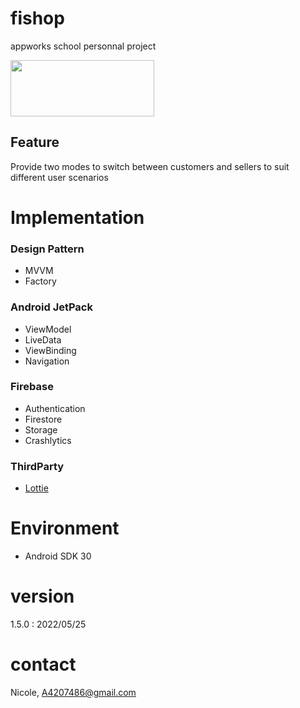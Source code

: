 # fishop
appworks school personnal project

<a href="https://play.google.com/store/apps/details?id=com.nicole.fishshop"><img src="https://camo.githubusercontent.com/9b43e9e7bdf73be90eaee8bf94cf61440638567e/68747470733a2f2f692e696d6775722e636f6d2f49353862574c642e706e67" width="230" height="90"></a>

## Feature
Provide two modes to switch between customers and sellers to suit different user scenarios

# Implementation
### Design Pattern
* MVVM
* Factory
### Android JetPack
* ViewModel
* LiveData
* ViewBinding
* Navigation
### Firebase
* Authentication
* Firestore
* Storage
* Crashlytics
### ThirdParty
*  [<a href="https://github.com/airbnb/lottie-android">Lottie</a>](https://github.com/airbnb/lottie-android)



# Environment
* Android SDK 30

# version
1.5.0 : 2022/05/25

# contact
Nicole,  A4207486@gmail.com
